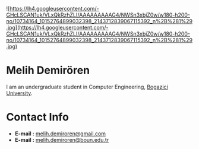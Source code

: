![https://lh4.googleusercontent.com/-GHcLSCAN1uk/VLxQkRzhZLI/AAAAAAAAAG4/NWSn3xbjZ0w/w180-h200-no/10734164_10152764899032398_2143712839067115392_n%2B%281%29.jpg](https://lh4.googleusercontent.com/-GHcLSCAN1uk/VLxQkRzhZLI/AAAAAAAAAG4/NWSn3xbjZ0w/w180-h200-no/10734164_10152764899032398_2143712839067115392_n%2B%281%29.jpg)

# Melih Demirören #

I am an undergraduate student in Computer Engineering, [Bogazici University](http://www.boun.edu.tr/).


# Contact Info #

  * **E-mail :** melih.demiroren@gmail.com
  * **E-mail :** melih.demiroren@boun.edu.tr
